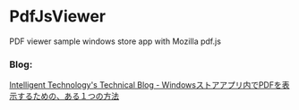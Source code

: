 PdfJsViewer
===========

PDF viewer sample windows store app with Mozilla pdf.js

### Blog:

[Intelligent Technology's Technical Blog - Windowsストアアプリ内でPDFを表示するための、ある１つの方法](http://iti.hatenablog.jp/entry/2013/08/20/174506)

